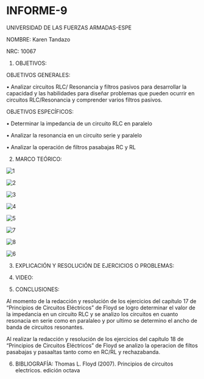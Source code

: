 # INFORME-9

UNIVERSIDAD DE LAS FUERZAS ARMADAS-ESPE

NOMBRE: Karen Tandazo

NRC: 10067

1. OBJETIVOS:

OBJETIVOS GENERALES:

• Analizar  circuitos RLC/ Resonancia y filtros pasivos para desarrollar la capacidad y las habilidades para diseñar 
 problemas que pueden ocurrir en  circuitos RLC/Resonancia y comprender varios filtros pasivos. 

OBJETIVOS ESPECÍFICOS:

• Determinar la impedancia de un circuito RLC en paralelo

• Analizar la resonancia en un circuito serie y paralelo

• Analizar la operación de filtros pasabajas RC y RL

2. MARCO TEÓRICO:

![1](https://user-images.githubusercontent.com/117767335/221338281-8358a721-df8e-4bd0-90ca-5db9c4766928.png)

![2](https://user-images.githubusercontent.com/117767335/221338294-b81762bc-e014-47dd-83c6-3530b7ccb802.png)

![3](https://user-images.githubusercontent.com/117767335/221338305-670e81c7-6596-4e5f-a107-1bfcf779d5d0.png)

![4](https://user-images.githubusercontent.com/117767335/221338344-300089bd-162d-40b8-bc1c-66747a388b92.png)

![5](https://user-images.githubusercontent.com/117767335/221338346-12985df7-aca3-4693-a60d-1f1014099b30.png)

![7](https://user-images.githubusercontent.com/117767335/221338360-9ebc2414-9026-4e18-a2be-98c644562830.png)

![8](https://user-images.githubusercontent.com/117767335/221338361-d88c7ea0-6f87-4b7a-a569-65f09b5b387e.png)

![6](https://user-images.githubusercontent.com/117767335/221338359-e9e79290-bed5-4cb0-9872-5042275f8a0e.png)

3. EXPLICACIÓN Y RESOLUCIÓN DE EJERCICIOS O PROBLEMAS:








4. VIDEO:


5. CONCLUSIONES:

Al momento de la redacción y resolución de los ejercicios del capítulo 17 de 
“Principios de Circuitos Eléctricos” de Floyd se logro determinar el valor de la 
impedancia en un circuito RLC y se analizo los circuitos en cuanto resonacia en serie 
como en paralaleo y por ultimo se determino el ancho de banda de circuitos 
resonantes.

Al realizar la redacción y resolución de los ejercicios del capítulo 18 de
“Principios de Circuitos Eléctricos” de Floyd se analizo la operacion de filtos 
pasabajas y pasaaltas tanto como en RC/RL y rechazabanda.




6. BIBLIOGRAFÍA:
Thomas L. Floyd (2007). Principios de circuitos electricos. edición octava
